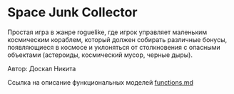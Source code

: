 # Space Junk Collector

Простая игра в жанре roguelike, где игрок управляет маленьким космическим кораблем, который должен собирать различные бонусы, появляющиеся в космосе и уклоняться от столкновения с опасными объектами (астероиды, космический мусор, черные дыры).

Автор: Доскал Никита

Ссылка на описание функциональных моделей [functions.md](docs/functions.md) 
